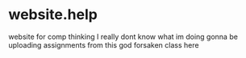 # website.help
website for comp thinking
I really dont know what im doing
gonna be uploading assignments from this god forsaken class here
